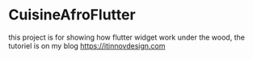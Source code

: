 # CuisineAfroFlutter
this project is for showing how flutter widget work under the wood, the tutoriel is on my blog https://itinnovdesign.com

